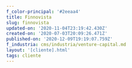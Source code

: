 ```yaml
---
f_color-principal: '#2eeaa4'
title: Finnovista
slug: finnovista
updated-on: '2020-11-04T23:19:42.430Z'
created-on: '2020-07-03T20:09:26.471Z'
published-on: '2020-12-09T19:19:07.759Z'
f_industria: cms/industria/venture-capital.md
layout: '[cliente].html'
tags: cliente
---
```



